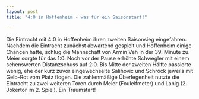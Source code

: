 ```yaml
---
layout: post
title: "4:0 in Hoffenheim - was für ein Saisonstart!"

---
```


Die Eintracht mit 4:0 in Hoffenheim ihren zweiten Saisonsieg eingefahren. Nachdem die Eintracht zunächst abwartend gespielt und Hoffenheim einige Chancen hatte, schlug die Mannschaft von Armin Veh in der 39. Minute zu. Meier sorgte für das 1:0. Noch vor der Pause erhöhte Schwegler mit einem sehenswerten Distanzschuss auf 2:0. Bis Mitte der zweiten Hälfte passierte wenig, ehe der kurz zuvor eingewechselte Salihovic und Schröck jeweils mit Gelb-Rot vom Platz flogen. Die zahlenmäßige Überlegenheit nutzte die Eintracht zu zwei weiteren Toren durch Meier (Foulelfmeter) und Lanig (2. Jokertor im 2. Spiel). Ein Traumstart!


